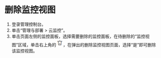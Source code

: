 # 删除监控视图<a name="ZH-CN_TOPIC_0084572251"></a>

1.  登录管理控制台。
2.  单击“管理与部署 \> 云监控”。
3.  单击页面左侧的监控面板，选择需要删除的监控面板，在待删除的“监控视图”区域，单击右上角的![](figures/删除.png)，在弹出的删除监控视图页面，选择“是”即可删除该监控视图。


